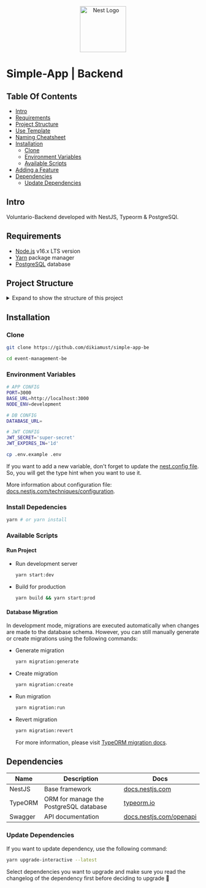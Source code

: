 <p align="center">
  <a href="https://nestjs.com/" target="blank"><img src="https://nestjs.com/img/logo-small.svg" width="120" alt="Nest Logo" /></a>
</p>

# Simple-App | Backend

## Table Of Contents

- [Intro](#intro)
- [Requirements](#requirements)
- [Project Structure](#project-structure)
- [Use Template](#use-template)
- [Naming Cheatsheet](#naming-cheatsheet)
- [Installation](#installation)
  - [Clone](#clone)
  - [Environment Variables](#environment-variables)
  - [Available Scripts](#available-scripts)
- [Adding a Feature](#adding-a-feature)
- [Dependencies](#dependencies)
  - [Update Dependencies](#update-dependencies)

## Intro

Voluntario-Backend developed with NestJS, Typeorm & PostgreSQl.

## Requirements

- [Node.js](https://nodejs.org/en/) v16.x LTS version
- [Yarn](https://yarnpkg.com/lang/en/docs/install) package manager
- [PostgreSQL](https://www.postgresql.org/download) database

## Project Structure

<details>
<summary>Expand to show the structure of this project</summary>

```sh
├───src                   # store code in here
    ├───configs           # any config is going here
    ├───database          # any database related is going here
    ├───decorators        # common decorators
    ├───entities          # common entities
    ├───enums             # common enums
    ├───guards            # any related with auth configuration
    ├───helpers           # common helpers
    ├───interceptors      # common interceptors
    ├───interfaces        # common interfaces
    ├───middlewares       # common middlewares
    ├───modules           # store specific module in here
    ├───repositories      # common repositories
    ├───response          # response module
    ├───utils             # utility folder
    └───validators        # common validators
```

</details>

## Installation

### Clone

```sh
git clone https://github.com/dikiamust/simple-app-be

cd event-management-be
```

### Environment Variables

```sh
# APP CONFIG
PORT=3000
BASE_URL=http://localhost:3000
NODE_ENV=development

# DB CONFIG
DATABASE_URL=

# JWT CONFIG
JWT_SECRET='super-secret'
JWT_EXPIRES_IN='1d'

```

```sh
cp .env.example .env
```

If you want to add a new variable, don't forget to update the [nest.config file](src/configs/nest.config.ts). So, you will get the type hint when you want to use it.

More information about configuration file: [docs.nestjs.com/techniques/configuration](https://docs.nestjs.com/techniques/configuration#custom-configuration-files).

### Install Depedencies

```sh
yarn # or yarn install
```

### Available Scripts

#### Run Project

- Run development server

  ```sh
  yarn start:dev
  ```

- Build for production

  ```sh
  yarn build && yarn start:prod
  ```

#### Database Migration

In development mode, migrations are executed automatically when changes are made to the database schema. However, you can still manually generate or create migrations using the following commands:

- Generate migration

  ```sh
  yarn migration:generate
  ```

- Create migration

  ```sh
  yarn migration:create
  ```

- Run migration

  ```sh
  yarn migration:run
  ```

- Revert migration

  ```sh
  yarn migration:revert
  ```

  For more information, please visit [TypeORM migration docs](https://typeorm.io/migrations).

## Dependencies

| Name    | Description                            | Docs                                                                    |
| ------- | -------------------------------------- | ----------------------------------------------------------------------- |
| NestJS  | Base framework                         | [docs.nestjs.com](https://docs.nestjs.com)                              |
| TypeORM | ORM for manage the PostgreSQL database | [typeorm.io](https://typeorm.io)                                        |
| Swagger | API documentation                      | [docs.nestjs.com/openapi](https://docs.nestjs.com/openapi/introduction) |

### Update Dependencies

If you want to update dependency, use the following command:

```sh
yarn upgrade-interactive --latest
```

Select dependencies you want to upgrade and make sure you read the changelog of the dependency first before deciding to upgrade 🤞
